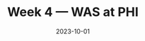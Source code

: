 ---
layout: game
title: Week 4 — WAS at PHI
season: 2023
game_id: 2023_04_WAS_PHI
week: 4
date: 2023-10-01
home_team: PHI
away_team: WAS
final_home: 
final_away: 
pbp_url: /assets/data/pbp/2023/2023_04_WAS_PHI.csv.gz
---